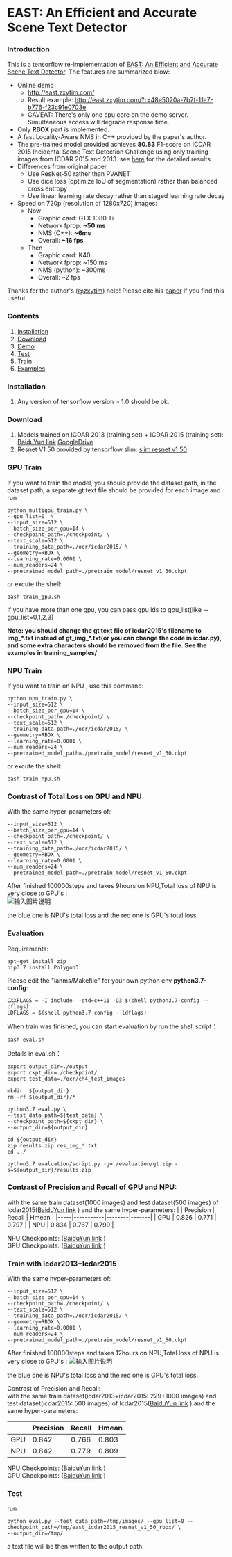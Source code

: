 # EAST: An Efficient and Accurate Scene Text Detector

### Introduction
This is a tensorflow re-implementation of [EAST: An Efficient and Accurate Scene Text Detector](https://arxiv.org/abs/1704.03155v2).
The features are summarized blow:
+ Online demo
	+ http://east.zxytim.com/
	+ Result example: http://east.zxytim.com/?r=48e5020a-7b7f-11e7-b776-f23c91e0703e
	+ CAVEAT: There's only one cpu core on the demo server. Simultaneous access will degrade response time.
+ Only **RBOX** part is implemented.
+ A fast Locality-Aware NMS in C++ provided by the paper's author.
+ The pre-trained model provided achieves **80.83** F1-score on ICDAR 2015
	Incidental Scene Text Detection Challenge using only training images from ICDAR 2015 and 2013.
  see [here](http://rrc.cvc.uab.es/?ch=4&com=evaluation&view=method_samples&task=1&m=29855&gtv=1) for the detailed results.
+ Differences from original paper
	+ Use ResNet-50 rather than PVANET
	+ Use dice loss (optimize IoU of segmentation) rather than balanced cross entropy
	+ Use linear learning rate decay rather than staged learning rate decay
+ Speed on 720p (resolution of 1280x720) images:
	+ Now
		+ Graphic card: GTX 1080 Ti
		+ Network fprop: **~50 ms**
		+ NMS (C++): **~6ms**
		+ Overall: **~16 fps**
	+ Then
		+ Graphic card: K40
		+ Network fprop: ~150 ms
		+ NMS (python): ~300ms
		+ Overall: ~2 fps

Thanks for the author's ([@zxytim](https://github.com/zxytim)) help!
Please cite his [paper](https://arxiv.org/abs/1704.03155v2) if you find this useful.

### Contents
1. [Installation](#installation)
2. [Download](#download)
2. [Demo](#demo)
3. [Test](#train)
4. [Train](#test)
5. [Examples](#examples)

### Installation
1. Any version of tensorflow version > 1.0 should be ok.

### Download
1. Models trained on ICDAR 2013 (training set) + ICDAR 2015 (training set): [BaiduYun link](http://pan.baidu.com/s/1jHWDrYQ) [GoogleDrive](https://drive.google.com/open?id=0B3APw5BZJ67ETHNPaU9xUkVoV0U)
2. Resnet V1 50 provided by tensorflow slim: [slim resnet v1 50](http://download.tensorflow.org/models/resnet_v1_50_2016_08_28.tar.gz)

### GPU Train
If you want to train the model, you should provide the dataset path, in the dataset path, a separate gt text file should be provided for each image
and run

```
python multigpu_train.py \
--gpu_list=0  \
--input_size=512 \
--batch_size_per_gpu=14 \
--checkpoint_path=./checkpoint/ \
--text_scale=512 \
--training_data_path=./ocr/icdar2015/ \
--geometry=RBOX \
--learning_rate=0.0001 \
--num_readers=24 \
--pretrained_model_path=./pretrain_model/resnet_v1_50.ckpt
```
or excute the shell:
```
bash train_gpu.sh
```

If you have more than one gpu, you can pass gpu ids to gpu_list(like --gpu_list=0,1,2,3)

**Note: you should change the gt text file of icdar2015's filename to img_\*.txt instead of gt_img_\*.txt(or you can change the code in icdar.py), and some extra characters should be removed from the file.
See the examples in training_samples/**

### NPU Train
If you want to train on NPU , use this command:
```
python npu_train.py \
--input_size=512 \
--batch_size_per_gpu=14 \
--checkpoint_path=./checkpoint/ \
--text_scale=512 \
--training_data_path=./ocr/icdar2015/ \
--geometry=RBOX \
--learning_rate=0.0001 \
--num_readers=24 \
--pretrained_model_path=./pretrain_model/resnet_v1_50.ckpt
```
or excute the shell:
```
bash train_npu.sh
```

### Contrast of Total Loss on GPU and NPU
With the same hyper-parameters of:
```
--input_size=512 \
--batch_size_per_gpu=14 \
--checkpoint_path=./checkpoint/ \
--text_scale=512 \
--training_data_path=./ocr/icdar2015/ \
--geometry=RBOX \
--learning_rate=0.0001 \
--num_readers=24 \
--pretrained_model_path=./pretrain_model/resnet_v1_50.ckpt
```
After finished 100000steps and takes 9hours on NPU,Total loss of NPU is very close to GPU's :\
![输入图片说明](https://images.gitee.com/uploads/images/2021/0114/232451_0023bcbd_8432352.png "屏幕截图.png")

the blue one is NPU's total loss and the red one is GPU's total loss.

### Evaluation
Requirements:
```
apt-get install zip
pip3.7 install Polygon3
```
Please edit the "lanms/Makefile" for your own python env **python3.7-config**:
```
CXXFLAGS = -I include  -std=c++11 -O3 $(shell python3.7-config --cflags)
LDFLAGS = $(shell python3.7-config --ldflags)
```

When train was finished, you can start evaluation by run the shell script：
```
bash eval.sh
```
Details in eval.sh：
```
export output_dir=./output
export ckpt_dir=./checkpoint/
export test_data=./ocr/ch4_test_images

mkdir  ${output_dir}
rm -rf ${output_dir}/*

python3.7 eval.py \
--test_data_path=${test_data} \
--checkpoint_path=${ckpt_dir} \
--output_dir=${output_dir}

cd ${output_dir}
zip results.zip res_img_*.txt
cd ../

python3.7 evaluation/script.py -g=./evaluation/gt.zip -s=${output_dir}/results.zip
```

### Contrast of Precision and Recall of GPU and NPU:
with the same train dataset(1000 images) and test dataset(500 images) of Icdar2015([BaiduYun link](https://pan.baidu.com/s/12qlSPPZl2a8rAIqeMAMyUA) 
) and the same hyper-parameters:
|     | Precision | Recall | Hmean |
|-----|-----------|--------|-------|
| GPU | 0.826     | 0.771  | 0.797 |
| NPU | 0.834     | 0.767  | 0.799 |

NPU Checkpoints: ([BaiduYun link](https://pan.baidu.com/s/19qRk67W3R4x_5wDbPwmWIA) )\
GPU Checkpoints: ([BaiduYun link](https://pan.baidu.com/s/1k77-11IJUBpXC90FpIoaqA) )

### Train with Icdar2013+Icdar2015
With the same hyper-parameters of:
```
--input_size=512 \
--batch_size_per_gpu=14 \
--checkpoint_path=./checkpoint/ \
--text_scale=512 \
--training_data_path=./ocr/icdar2015/ \
--geometry=RBOX \
--learning_rate=0.0001 \
--num_readers=24 \
--pretrained_model_path=./pretrain_model/resnet_v1_50.ckpt
```
After finished 100000steps and takes 12hours on NPU,Total loss of NPU is very close to GPU's :
![输入图片说明](https://images.gitee.com/uploads/images/2021/0118/233452_f06f1fb1_8432352.png "屏幕截图.png")

the blue one is NPU's total loss and the red one is GPU's total loss.

Contrast of Precision and Recall:\
with the same train dataset(icdar2013+icdar2015: 229+1000 images) and test dataset(icdar2015: 500 images) of Icdar2015([BaiduYun link](https://pan.baidu.com/s/1DsEqwvOagZRadPWAyZKhUw) 
) and the same hyper-parameters:

|     | Precision | Recall | Hmean |
|-----|-----------|--------|-------|
| GPU | 0.842     | 0.766  | 0.803 |
| NPU | 0.842     | 0.779  | 0.809 |

NPU Checkpoints: ([BaiduYun link](https://pan.baidu.com/s/1UEBTfrC-cxpmIEII7H7Dqw) )\
GPU Checkpoints: ([BaiduYun link](https://pan.baidu.com/s/16rZs6z3YqdzNZCTF-40UDA) )

### Test
run
```
python eval.py --test_data_path=/tmp/images/ --gpu_list=0 --checkpoint_path=/tmp/east_icdar2015_resnet_v1_50_rbox/ \
--output_dir=/tmp/
```

a text file will be then written to the output path.